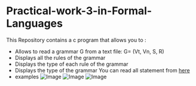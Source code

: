 # Practical-work-3-in-Formal-Languages
This Repository contains a c program that allows you to :
- Allows to read a grammar G from a text file: G= (Vt, Vn, S, R)
- Displays all the rules of the grammar
- Displays the type of each rule of the grammar
- Displays the type of the grammar
You can read all statement from [here](https://github.com/user-attachments/files/19440630/TP3.pdf)
- examples
![Image](https://github.com/user-attachments/assets/377e3f6e-e645-4f02-9bae-c95de8ba5c3f)
![Image](https://github.com/user-attachments/assets/acdce0b0-aa78-413e-ab0a-46f9925c2c6e)
![Image](https://github.com/user-attachments/assets/bc4266ac-d6e7-438f-b4b5-db206883fbf3)